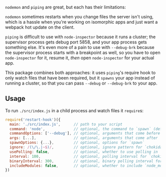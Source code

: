 `nodemon` and `piping` are great, but each has their limitations:

`nodemon` sometimes restarts when you change files the server isn't using, which is a hassle when you're working on
isomorphic apps and just want a webpack hot update on the client.

`piping` is difficult to use with `node-inspector` because it runs a cluster; the supervisor process gets debug port 5858,
and your app process gets something else.  It's even more of a pain to use with `--debug-brk` because the supervisor
process starts with a breakpoint as well, so you have to open `node-inspector` for it, resume it, *then* open
`node-inspector` for your actual app.

This package combines both approaches: it uses `piping`'s require hook to only watch files that have been required,
but it `spawns` your app instead of running a cluster, so that you can pass `--debug` or `--debug-brk` to your app.

## Usage

To run `./src/index.js` in a child process and watch files it `require`s:
```js
require('restart-hook')({
  main: './src/index.js',      // path to your script
  command: 'node',             // optional, the command to `spawn` (default: `process.argv[0]`)
  commandOptions: ['--debug'], // optional, arguments that come before `main`
  args: [...],                 // optional, arguments that come after `main`
  spawnOptions: {...},         // optional, options for `spawn`
  ignore: /(\/\.|~$)/,         // optional, ignore pattern for `chokidar` (default: /(\/\.|~$)/)
  usePolling: false,           // optional, whether to use polling in `chokidar` (default: false)
  interval: 100,               // optional, polling interval for `chokidar` (default: 100)
  binaryInterval: 300,         // optional, binary polling interval for `chokidar` (default: 300)
  includeModules: false,       // optional, whether to include `node_modules` (default: false)
})
```
